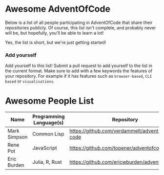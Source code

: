# Awesome AdventOfCode

Below is a list of all people participating in AdventOfCode that share their repositories publicly. Of course, this list isn't complete, and probably never will be, but hopefully, you'll be able to learn a lot!

Yes, the list is short, but we're just getting started! 

### Add yourself
Add yourself to this list! Submit a pull request to add yourself to the list in the current format. Make sure to add with a few keywords the features of your repository. For example if it has features such as `browser-based`, `CLI based` or `visualisations`. 

# Awesome People List

| Name        | Programming Language(s) | Repository                                    | Features       | 
| ----------- | ----------------------- | --------------------------------------------- | -------------- |
| Mark Simpson| Common Lisp             | https://github.com/verdammelt/advent-of-code  |                |
| Rene Pot    | JavaScript              | https://github.com/topener/adventofcode       | Node/CLI based |
| Eric Burden | Julia, R, Rust          | https://github.com/ericwburden/advent_of_code |                |

